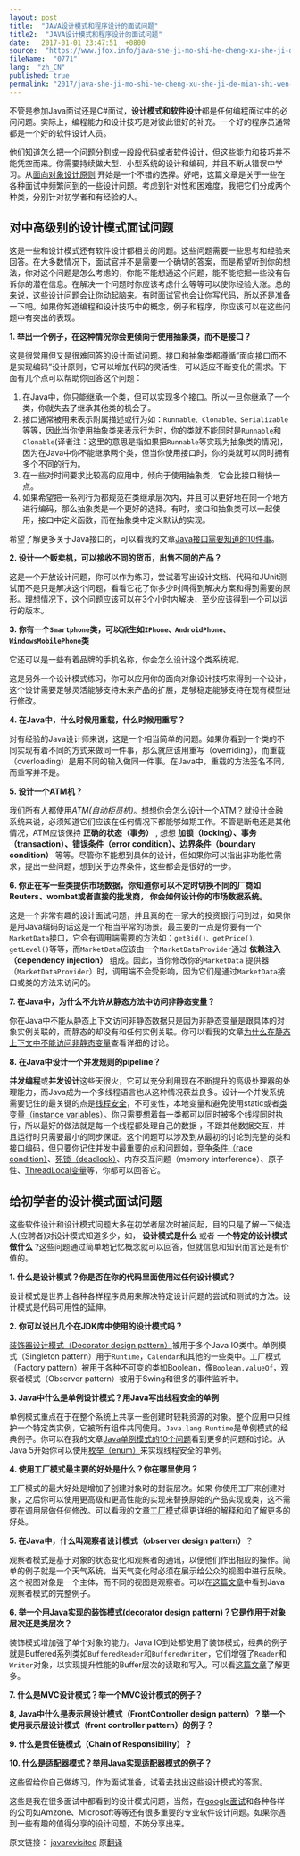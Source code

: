 ```yaml
---
layout: post
title:  "JAVA设计模式和程序设计的面试问题"
title2:  "JAVA设计模式和程序设计的面试问题"
date:   2017-01-01 23:47:51  +0800
source:  "https://www.jfox.info/java-she-ji-mo-shi-he-cheng-xu-she-ji-de-mian-shi-wen-ti.html"
fileName:  "0771"
lang:  "zh_CN"
published: true
permalink: "2017/java-she-ji-mo-shi-he-cheng-xu-she-ji-de-mian-shi-wen-ti.html"
---
```


不管是参加Java面试还是C#面试，**设计模式和软件设计**都是任何编程面试中的必问问题。实际上，编程能力和设计技巧是对彼此很好的补充。一个好的程序员通常都是一个好的软件设计人员。

他们知道怎么把一个问题分割成一段段代码或者软件设计，但这些能力和技巧并不能凭空而来。你需要持续做大型、小型系统的设计和编码，并且不断从错误中学习。从[面向对象设计原则](/url.php?_src=&amp;isencode=1&amp;content=dGltZT0xNDMzODU1MzIzMDk4JnVybD1odHRwJTNBJTJGJTJGamF2YXJldmlzaXRlZC5ibG9nc3BvdC5jb20lMkYyMDEyJTJGMDMlMkYxMC1vYmplY3Qtb3JpZW50ZWQtZGVzaWduLXByaW5jaXBsZXMuaHRtbA==) 开始是一个不错的选择。好吧，这篇文章是关于一些在各种面试中频繁问到的一些设计问题。考虑到针对性和困难度，我把它们分成两个种类，分别针对初学者和有经验的人。

## 对中高级别的设计模式面试问题

这是一些和设计模式还有软件设计都相关的问题。这些问题需要一些思考和经验来回答。在大多数情况下，面试官并不是需要一个确切的答案，而是希望听到你的想法，你对这个问题是怎么考虑的，你能不能想通这个问题，能不能挖掘一些没有告诉你的潜在信息。在解决一个问题时你应该考虑什么等等可以使你经验大涨。总的来说，这些设计问题会让你动起脑来。有时面试官也会让你写代码，所以还是准备一下吧。如果你知道编程和设计技巧中的概念，例子和程序，你应该可以在这些问题中有突出的表现。

**1. 举出一个例子，在这种情况你会更倾向于使用抽象类，而不是接口？**

这是很常用但又是很难回答的设计面试问题。接口和抽象类都遵循”面向接口而不是实现编码”设计原则，它可以增加代码的灵活性，可以适应不断变化的需求。下面有几个点可以帮助你回答这个问题：

1. 在Java中，你只能继承一个类，但可以实现多个接口。所以一旦你继承了一个类，你就失去了继承其他类的机会了。
2. 接口通常被用来表示附属描述或行为如：`Runnable、Clonable、Serializable`等等，因此当你使用抽象类来表示行为时，你的类就不能同时是`Runnable`和`Clonable`(译者注：这里的意思是指如果把`Runnable`等实现为抽象类的情况)，因为在Java中你不能继承两个类，但当你使用接口时，你的类就可以同时拥有多个不同的行为。
3. 在一些对时间要求比较高的应用中，倾向于使用抽象类，它会比接口稍快一点。
4. 如果希望把一系列行为都规范在类继承层次内，并且可以更好地在同一个地方进行编码，那么抽象类是一个更好的选择。有时，接口和抽象类可以一起使用，接口中定义函数，而在抽象类中定义默认的实现。

希望了解更多关于Java接口的，可以看我的文章[Java接口需要知道的10件事](/url.php?_src=&amp;isencode=1&amp;content=dGltZT0xNDMzODU1MzIzMDk4JnVybD1odHRwJTNBJTJGJTJGamF2YXJldmlzaXRlZC5ibG9nc3BvdC5jb20lMkYyMDEyJTJGMDQlMkYxMC1wb2ludHMtb24taW50ZXJmYWNlLWluLWphdmEtd2l0aC5odG1s)。

**2. 设计一个贩卖机，可以接收不同的货币，出售不同的产品？**

这是一个开放设计问题，你可以作为练习，尝试着写出设计文档、代码和JUnit测试而不是只是解决这个问题，看看它花了你多少时间得到解决方案和得到需要的原形。理想情况下，这个问题应该可以在3个小时内解决，至少应该得到一个可以运行的版本。

**3. 你有一个`Smartphone`类，可以派生如`IPhone、AndroidPhone、WindowsMobilePhone`类**

它还可以是一些有着品牌的手机名称，你会怎么设计这个类系统呢。

这是另外一个设计模式练习，你可以应用你的面向对象设计技巧来得到一个设计，这个设计需要足够灵活能够支持未来产品的扩展，足够稳定能够支持在现有模型进行修改。

**4. 在Java中，什么时候用重载，什么时候用重写？**

对有经验的Java设计师来说，这是一个相当简单的问题。如果你看到一个类的不同实现有着不同的方式来做同一件事，那么就应该用重写（overriding），而重载（overloading）是用不同的输入做同一件事。在Java中，重载的方法签名不同，而重写并不是。

**5. 设计一个ATM机？**

我们所有人都使用*ATM(自动柜员机)*。想想你会怎么设计一个ATM？就设计金融系统来说，必须知道它们应该在任何情况下都能够如期工作。不管是断电还是其他情况，ATM应该保持 **正确的状态（事务）** , 想想 **加锁（locking）、事务（transaction）、错误条件（error condition）、边界条件（boundary condition）** 等等。尽管你不能想到具体的设计，但如果你可以指出非功能性需求，提出一些问题，想到关于边界条件，这些都会是很好的一步。

**6. 你正在写一些类提供市场数据，你知道你可以不定时切换不同的厂商如Reuters、wombat或者直接的批发商， 你会如何设计你的市场数据系统。**

这是一个非常有趣的设计面试问题，并且真的在一家大的投资银行问到过，如果你是用Java编码的话这是一个相当平常的场景。最主要的一点是你要有一个`MarketData`接口，它会有调用端需要的方法如：`getBid()、getPrice()、getLevel()`等等，而`MarketData`应该由一个`MarketDataProvider`通过 **依赖注入（dependency injection）** 组成。因此，当你修改你的`MarketData` 提供器（`MarketDataProvider`）时，调用端不会受影响，因为它们是通过`MarketData`接口或类的方法来访问的。

**7. 在Java中，为什么不允许从静态方法中访问非静态变量？**

你在Java中不能从静态上下文访问非静态数据只是因为非静态变量是跟具体的对象实例关联的，而静态的却没有和任何实例关联。你可以看我的文章[为什么在静态上下文中不能访问非静态变量](/url.php?_src=&amp;isencode=1&amp;content=dGltZT0xNDMzODU1MzIzMDk4JnVybD1odHRwJTNBJTJGJTJGamF2YXJldmlzaXRlZC5ibG9nc3BvdC5jb20lMkYyMDEyJTJGMDIlMkZ3aHktbm9uLXN0YXRpYy12YXJpYWJsZS1jYW5ub3QtYmUuaHRtbA==)查看详细的讨论。

**8. 在Java中设计一个并发规则的pipeline？**

**并发编程**或**并发设计**这些天很火，它可以充分利用现在不断提升的高级处理器的处理能力，而Java成为一个多线程语言也从这种情况获益良多。设计一个并发系统需要记住的最关键的点是[线程安全](/url.php?_src=&amp;isencode=1&amp;content=dGltZT0xNDMzODU1MzIzMDk5JnVybD1odHRwJTNBJTJGJTJGamF2YXJldmlzaXRlZC5ibG9nc3BvdC5jb20lMkYyMDEyJTJGMDElMkZob3ctdG8td3JpdGUtdGhyZWFkLXNhZmUtY29kZS1pbi1qYXZhLmh0bWw=)，不可变性，本地变量和避免使用static或者[类变量（instance variables）](/url.php?_src=&amp;isencode=1&amp;content=dGltZT0xNDMzODU1MzIzMDk5JnVybD1odHRwJTNBJTJGJTJGamF2YXJldmlzaXRlZC5ibG9nc3BvdC5jb20lMkYyMDEyJTJGMDIlMkZkaWZmZXJlbmNlLWJldHdlZW4taW5zdGFuY2UtY2xhc3MtYW5kLmh0bWw=)。你只需要想着每一类都可以同时被多个线程同时执行，所以最好的做法就是每一个线程都处理自己的数据 ，不跟其他数据交互，并且运行时只需要最小的同步保证。这个问题可以涉及到从最初的讨论到完整的类和接口编码，但只要你记住并发中最重要的点和问题如，[竞争条件（race condition）](/url.php?_src=&amp;isencode=1&amp;content=dGltZT0xNDMzODU1MzIzMDk5JnVybD1odHRwJTNBJTJGJTJGamF2YXJldmlzaXRlZC5ibG9nc3BvdC5jb20lMkYyMDEyJTJGMDIlMkZkaWZmZXJlbmNlLWJldHdlZW4taW5zdGFuY2UtY2xhc3MtYW5kLmh0bWw=)、[死锁（deadlock）](/url.php?_src=&amp;isencode=1&amp;content=dGltZT0xNDMzODU1MzIzMDk5JnVybD1odHRwJTNBJTJGJTJGamF2YXJldmlzaXRlZC5ibG9nc3BvdC5jb20lMkYyMDEwJTJGMTAlMkZ3aGF0LWlzLWRlYWRsb2NrLWluLWphdmEtaG93LXRvLWZpeC1pdC5odG1s)、内存交互问题（memory interference）、原子性、[ThreadLocal变量](/url.php?_src=&amp;isencode=1&amp;content=dGltZT0xNDMzODU1MzIzMDk5JnVybD1odHRwJTNBJTJGJTJGamF2YXJldmlzaXRlZC5ibG9nc3BvdC5jb20lMkYyMDEyJTJGMDUlMkZob3ctdG8tdXNlLXRocmVhZGxvY2FsLWluLWphdmEtYmVuZWZpdHMuaHRtbA==)等，你都可以回答它。

## 给初学者的设计模式面试问题

这些软件设计和设计模式问题大多在初学者层次时被问起，目的只是了解一下候选人(应聘者)对设计模式知道多少，如， **设计模式是什么** 或者 **一个特定的设计模式做什么** ?这些问题通过简单地记忆概念就可以回答，但就信息和知识而言还是有价值的。

**1. 什么是设计模式？你是否在你的代码里面使用过任何设计模式？**

设计模式是世界上各种各样程序员用来解决特定设计问题的尝试和测试的方法。设计模式是代码可用性的延伸。

**2. 你可以说出几个在JDK库中使用的设计模式吗？**

[装饰器设计模式（Decorator design pattern）](/url.php?_src=&amp;isencode=1&amp;content=dGltZT0xNDMzODU1MzIzMDk5JnVybD1odHRwJTNBJTJGJTJGamF2YXJldmlzaXRlZC5ibG9nc3BvdC5jb20lMkYyMDExJTJGMTElMkZkZWNvcmF0b3ItZGVzaWduLXBhdHRlcm4tamF2YS1leGFtcGxlLmh0bWw=)被用于多个Java IO类中。单例模式（Singleton pattern）用于`Runtime`，`Calendar`和其他的一些类中。工厂模式（Factory pattern）被用于各种不可变的类如Boolean，像`Boolean.valueOf`，观察者模式（Observer pattern）被用于Swing和很多的事件监听中。

**3. Java中什么是单例设计模式？用Java写出线程安全的单例**

单例模式重点在于在整个系统上共享一些创建时较耗资源的对象。整个应用中只维护一个特定类实例，它被所有组件共同使用。`Java.lang.Runtime`是单例模式的经典例子。你可以在我的文章[Java单例模式的10个问题](/url.php?_src=&amp;isencode=1&amp;content=dGltZT0xNDMzODU1MzIzMTAwJnVybD1odHRwJTNBJTJGJTJGamF2YXJldmlzaXRlZC5ibG9nc3BvdC5jb20lMkYyMDExJTJGMDMlMkYxMC1pbnRlcnZpZXctcXVlc3Rpb25zLW9uLXNpbmdsZXRvbi5odG1s)看到更多的问题和讨论。从Java 5开始你可以使用[枚举（enum）](/url.php?_src=&amp;isencode=1&amp;content=dGltZT0xNDMzODU1MzIzMTAwJnVybD1odHRwJTNBJTJGJTJGamF2YXJldmlzaXRlZC5ibG9nc3BvdC5jb20lMkYyMDExJTJGMDglMkZlbnVtLWluLWphdmEtZXhhbXBsZS10dXRvcmlhbC5odG1s)来实现线程安全的单例。

**4. 使用工厂模式最主要的好处是什么？你在哪里使用？**

工厂模式的最大好处是增加了创建对象时的封装层次。如果 你使用工厂来创建对象，之后你可以使用更高级和更高性能的实现来替换原始的产品实现或类，这不需要在调用层做任何修改。可以看我的文章[工厂模式](/url.php?_src=&amp;isencode=1&amp;content=dGltZT0xNDMzODU1MzIzMTAwJnVybD1odHRwJTNBJTJGJTJGamF2YXJldmlzaXRlZC5ibG9nc3BvdC5jb20lMkYyMDExJTJGMTIlMkZmYWN0b3J5LWRlc2lnbi1wYXR0ZXJuLWphdmEtZXhhbXBsZS5odG1s)得更详细的解释和和了解更多的好处。

**5. 在Java中，什么叫观察者设计模式（observer design pattern）**？

观察者模式是基于对象的状态变化和观察者的通讯，以便他们作出相应的操作。简单的例子就是一个天气系统，当天气变化时必须在展示给公众的视图中进行反映。这个视图对象是一个主体，而不同的视图是观察者。可以在[这篇文章](/url.php?_src=&amp;isencode=1&amp;content=dGltZT0xNDMzODU1MzIzMTAwJnVybD1odHRwJTNBJTJGJTJGamF2YXJldmlzaXRlZC5ibG9nc3BvdC5zZyUyRjIwMTElMkYxMiUyRm9ic2VydmVyLWRlc2lnbi1wYXR0ZXJuLWphdmEtZXhhbXBsZS5odG1s)中看到Java观察者模式的完整例子。

**6. 举一个用Java实现的装饰模式(decorator design pattern)？它是作用于对象层次还是类层次？**

装饰模式增加强了单个对象的能力。Java IO到处都使用了装饰模式，经典的例子就是Buffered系列类如`BufferedReader`和`BufferedWriter`，它们增强了`Reader`和`Writer`对象，以实现提升性能的Buffer层次的读取和写入。可以看[这篇文章](/url.php?_src=&amp;isencode=1&amp;content=dGltZT0xNDMzODU1MzIzMTAwJnVybD1odHRwJTNBJTJGJTJGamF2YXJldmlzaXRlZC5ibG9nc3BvdC5jb20lMkYyMDExJTJGMTElMkZkZWNvcmF0b3ItZGVzaWduLXBhdHRlcm4tamF2YS1leGFtcGxlLmh0bWw=)了解更多。

**7. 什么是MVC设计模式？举一个MVC设计模式的例子？**

**8, Java中什么是表示层设计模式（FrontController design pattern）？举一个使用表示层设计模式（front controller pattern）的例子？**

**9. 什么是责任链模式（Chain of Responsibility）？**

**10. 什么是适配器模式？举用Java实现适配器模式的例子？**

这些留给你自己做练习，作为面试准备，试着去找出这些设计模式的答案。

这些是我在很多面试中都看到的设计模式问题，当然，在[google面试](/url.php?_src=&amp;isencode=1&amp;content=dGltZT0xNDMzODU1MzIzMTAwJnVybD1odHRwJTNBJTJGJTJGamF2YXJldmlzaXRlZC5ibG9nc3BvdC5jb20lMkYyMDEyJTJGMDElMkZnb29nbGUtaW50ZXJ2aWV3LXF1ZXN0aW9ucy1hbnN3ZXJzLXRvcC5odG1s)和各种各样的公司如Amzone、Microsoft等等还有很多重要的专业软件设计问题。如果你遇到一些有趣的值得分享的设计问题，不妨分享出来。

原文链接： [javarevisited](/url.php?_src=&amp;isencode=1&amp;content=dGltZT0xNDMzODU1MzIzMTAwJnVybD1odHRwJTNBJTJGJTJGamF2YXJldmlzaXRlZC5ibG9nc3BvdC50dyUyRjIwMTIlMkYwNiUyRjIwLWRlc2lnbi1wYXR0ZXJuLWFuZC1zb2Z0d2FyZS1kZXNpZ24uaHRtbA==)  原[翻译](/url.php?_src=&amp;isencode=1&amp;content=dGltZT0xNDMzODU1MzIzMTAwJnVybD1odHRwJTNBJTJGJTJGd3d3LmltcG9ydG5ldy5jb20lMkY=)
